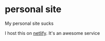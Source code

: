 # personal site
My personal site sucks

I host this on [netlify](netlify.com). It's an awesome service
